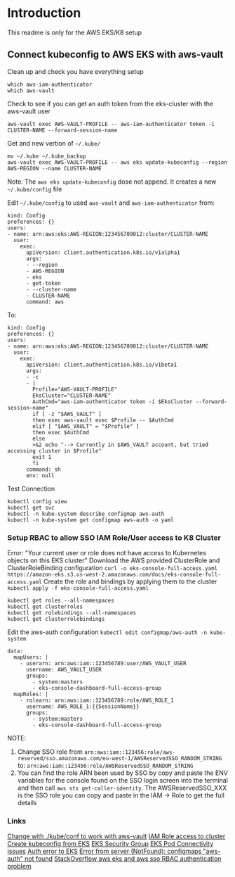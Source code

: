 # Introduction
This readme is only for the AWS EKS/K8 setup
## Connect kubeconfig to AWS EKS with aws-vault
Clean up and check you have everything setup
```
which aws-iam-authenticator
which aws-vault
```
Check to see if you can get an auth token from the eks-cluster with the aws-vault user
```
aws-vault exec AWS-VAULT-PROFILE -- aws-iam-authenticator token -i CLUSTER-NAME --forward-session-name
```
Get and new vertion of ```~/.kube/```
```
mv ~/.kube ~/.kube_backup
aws-vault exec AWS-VAULT-PROFILE -- aws eks update-kubeconfig --region AWS-REGION --name CLUSTER-NAME
```
Note: The ```aws eks update-kubeconfig``` dose not append. It creates a new ```~/.kube/config``` file

Edit ```~/.kube/config``` to used ```aws-vault``` and ```aws-iam-authenticator``` from:
```
kind: Config
preferences: {}
users:
- name: arn:aws:eks:AWS-REGION:123456789012:cluster/CLUSTER-NAME
  user:
    exec:
      apiVersion: client.authentication.k8s.io/v1alpha1
      args:
      - --region
      - AWS-REGION
      - eks
      - get-token
      - --cluster-name
      - CLUSTER-NAME
      command: aws
```
To:
```
kind: Config
preferences: {}
users:
- name: arn:aws:eks:AWS-REGION:123456789012:cluster/CLUSTER-NAME
  user:
    exec:
      apiVersion: client.authentication.k8s.io/v1beta1
      args:
      - -c
      - |
        Profile="AWS-VAULT-PROFILE"
        EksCluster="CLUSTER-NAME"
        AuthCmd="aws-iam-authenticator token -i $EksCluster --forward-session-name"
        if [ -z "$AWS_VAULT" ]
        then exec aws-vault exec $Profile -- $AuthCmd
        elif [ "$AWS_VAULT" = "$Profile" ]
        then exec $AuthCmd
        else
        >&2 echo "--> Currently in $AWS_VAULT account, but tried accessing cluster in $Profile"
        exit 1
        fi
      command: sh
      env: null
```
Test Connection
```
kubectl config view
kubectl get svc
kubectl -n kube-system describe configmap aws-auth
kubectl -n kube-system get configmap aws-auth -o yaml
```
### Setup RBAC to allow SSO IAM Role/User access to K8 Cluster
Error: "Your current user or role does not have access to Kubernetes objects on this EKS cluster"
Download the AWS provided ClusterRole and ClusterRoleBinding configuration ```curl -o eks-console-full-access.yaml https://amazon-eks.s3.us-west-2.amazonaws.com/docs/eks-console-full-access.yaml```
Create the role and bindings by applying them to the cluster ```kubectl apply -f eks-console-full-access.yaml```
```
kubectl get roles --all-namespaces
kubectl get clusterroles
kubectl get rolebindings --all-namespaces
kubectl get clusterrolebindings
```
Edit the aws-auth configuration ```kubectl edit configmap/aws-auth -n kube-system```
```
data:
  mapUsers: |
    - userarn: arn:aws:iam::123456789:user/AWS_VAULT_USER
      username: AWS_VAULT_USER
      groups:
        - system:masters
        - eks-console-dashboard-full-access-group
  mapRoles: |
    - rolearn: arn:aws:iam::123456789:role/AWS_ROLE_1
      username: AWS_ROLE_1:{{SessionName}}
      groups:
        - system:masters
        - eks-console-dashboard-full-access-group
```
NOTE:
1. Change SSO role from ```arn:aws:iam::123456:role/aws-reserved/sso.amazonaws.com/eu-west-1/AWSReservedSSO_RANDOM_STRING``` to: ```arn:aws:iam::123456:role/AWSReservedSSO_RANDOM_STRING```
2. You can find the role ARN been used by SSO by copy and paste the ENV variables for the console found on the SSO login screen into the terminal and then call ```aws sts get-caller-identity```. The AWSReservedSSO_XXX is the SSO role you can copy and paste in the IAM -> Role to get the full details
### Links
[Change with ./kube/conf to work with aws-vault](https://github.com/99designs/aws-vault/issues/344) 
[IAM Role access to cluster](https://docs.aws.amazon.com/eks/latest/userguide/add-user-role.html) 
[Create kubeconfig from EKS](https://docs.aws.amazon.com/eks/latest/userguide/create-kubeconfig.html) 
[EKS Security Group](https://docs.aws.amazon.com/eks/latest/userguide/sec-group-reqs.html) 
[EKS Pod Connectivity issues](https://aws.amazon.com/premiumsupport/knowledge-center/eks-pod-connections/) 
[Auth error to EKS](https://aws.amazon.com/premiumsupport/knowledge-center/eks-api-server-unauthorized-error/)
[Error from server (NotFound): configmaps "aws-auth" not found](https://docs.aws.amazon.com/eks/latest/userguide/add-user-role.html#aws-auth-configmap)
[StackOverflow aws eks and aws sso RBAC authentication problem](https://stackoverflow.com/questions/65660833/aws-eks-and-aws-sso-rbac-authentication-problem)